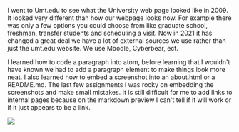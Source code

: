 <p>
I went to Umt.edu to see what the University web page looked like in 2009. It looked very different than how our webpage looks now. For example there was only a few options you could choose from like graduate school, freshman, transfer students and scheduling a visit. Now in 2021 it has changed a great deal we have a lot of external sources we use rather than just the umt.edu website. We use Moodle, Cyberbear, ect.
</p>
<p>
I learned how to code a paragraph into atom, before learning that I wouldn't have known we had to add a paragraph element to make things look more neat. I also learned how to embed a screenshot into an about.html or a README.md. The last few assignments I was rocky on embedding the screenshots and make small mistakes. It is still difficult for me to add links to internal pages because on the markdown preview I can't tell if it will work or if it just appears to be a link.
</p>

<img src="./images/screenshot.png"/>

